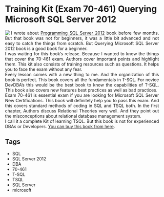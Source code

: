 # Training Kit (Exam 70-461) Querying Microsoft SQL Server 2012

<div dir="ltr" style="text-align: left;" trbidi="on"><div align="justify"><img align="left" src="https://akamaicovers.oreilly.com/images/9780735666054/s.gif" style="display: inline; float: left;">I wrote about <a href="http://www.dedunu.info/2012/10/programming-microsoft-sql-server-2012.html" target="_blank">Programming SQL Server 2012</a> book before few months. But that book was not for beginners, it was a little bit advanced and not easy to catch the things from scratch. But Querying Microsoft SQL Server 2012 book is a good book for a beginner. </div><div align="justify">I was waiting for this book’s release. Because I wanted to know the things that cover the 70-461 exam. Authors cover important points and highlight them. This kit also consists of training resources such as questions. It helps you to face the exam without any fear.</div><div align="justify">Every lesson comes with a new thing to me. And the organization of this book is perfect. This book covers all the fundamentals in T-SQL. For novice DevDBA’s this would be the best book to know the capabilities of T-SQL. This book also covers new features best practices as well as bad practices. </div><div align="justify">Exam 70-461 is essential exam if you are looking for Microsoft SQL Server New Certifications. This book will definitely help you to pass this exam. And this covers standard methods of coding in SQL and TSQL both. In the first chapter, Authors discuss Relational Theories very well. And they point out the misconceptions about relational database management system. </div><div align="justify">I call it a complete Kit of learning TSQL. But this book is not for experienced DBAs or Developers. <a href="http://shop.oreilly.com/product/0790145345059.do" target="_blank">You can buy this book from here</a>. </div></div>

## Tags

- SQL
- SQL Server 2012
- DBA
- 70-461
- T-SQL
- TSQL
- SQL Server
- microsoft
